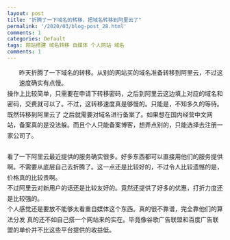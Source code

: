 ```yaml
---
layout: post
title: "折腾了一下域名的转移，把域名转移到阿里云了"
permalink: '/2020/03/blog-post_28.html'
comments: 1
categories: Default
tags: 网站搭建 域名转移 自媒体 个人网站 域名
comments: 1
---
```

<div style="font-size: 14px; line-height: 1.75; margin-left: 28px; white-space: pre-wrap;" yne-bulb-block="paragraph">昨天折腾了一下域名的转移。从别的网站买的域名准备转移到阿里云，不过这速度确实有点慢。</div>

<div style="font-size: 14px; line-height: 1.75; white-space: pre-wrap;" yne-bulb-block="paragraph">操作上比较简单，只需要在申请下转移密码，之后到阿里云这边填上对应的域名和密码，交费就可以了。不过，这转移速度真是够慢的。只能是，不知多久的等待。</div>

<div style="font-size: 14px; line-height: 1.75; white-space: pre-wrap;" yne-bulb-block="paragraph">既然转移到阿里云了 之后就需要对域名进行备案了。如果想在国内经营中文网站，备案真的是没法躲。而且个人只能备案博客，想弄点别的，只能选择去注册一家公司了。</div>

<div style="font-size: 14px; line-height: 1.75; white-space: pre-wrap;" yne-bulb-block="paragraph"><br/></div>

<div style="font-size: 14px; line-height: 1.75; white-space: pre-wrap;" yne-bulb-block="paragraph">看了一下阿里云最近提供的服务确实很多。好多东西都可以直接用他们的服务提供啊。不需要从底层自己去折腾了。这一点还是比较好的，不过令人比较遗憾的是，价格真的比较贵啊。</div>

<div style="font-size: 14px; line-height: 1.75; white-space: pre-wrap;" yne-bulb-block="paragraph">不过阿里云对新用户的话还是比较友好的。竟然还提供了好多的优惠，打折力度还是比较强的。</div>

<div style="font-size: 14px; line-height: 1.75; white-space: pre-wrap;" yne-bulb-block="paragraph">个人感觉还是要放不能够太看重自媒体这个东西。真的很不靠谱，完全靠他们的算法分发 真的还不如自己搭一个网站来的实在。毕竟像谷歌广告联盟和百度广告联盟的单价并不比这些平台提供的收益低。</div>